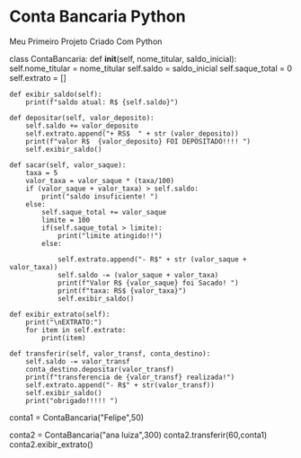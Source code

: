# Conta Bancaria Python
 Meu Primeiro Projeto Criado Com Python

 class ContaBancaria:
    def __init__(self, nome_titular, saldo_inicial):
        self.nome_titular = nome_titular
        self.saldo = saldo_inicial
        self.saque_total = 0
        self.extrato = []

    def exibir_saldo(self):
        print(f"saldo atual: R$ {self.saldo}")

    def depositar(self, valor_deposito):
        self.saldo += valor_deposito
        self.extrato.append("+ RS$  " + str (valor_deposito))
        print(f"valor R$  {valor_deposito} FOI DEPOSITADO!!!! ")
        self.exibir_saldo()

    def sacar(self, valor_saque):
        taxa = 5
        valor_taxa = valor_saque * (taxa/100)
        if (valor_saque + valor_taxa) > self.saldo:
            print("saldo insuficiente! ")
        else:
            self.saque_total += valor_saque
            limite = 100
            if(self.saque_total > limite):
                print("limite atingido!!")
            else:
                  
                self.extrato.append("- R$" + str (valor_saque + valor_taxa))
                self.saldo -= (valor_saque + valor_taxa)
                print(f"Valor R$ {valor_saque} foi Sacado! ")   
                print(f"taxa: RS$ {valor_taxa}")
                self.exibir_saldo()

    def exibir_extrato(self):
        print("\nEXTRATO:")
        for item in self.extrato:
            print(item)

    def transferir(self, valor_transf, conta_destino):
        self.saldo -= valor_transf
        conta_destino.depositar(valor_transf)
        print(f"transferencia de {valor_transf} realizada!")
        self.extrato.append("- R$" + str(valor_transf))  
        self.exibir_saldo()
        print("obrigado!!!!! ")      

conta1 = ContaBancaria("Felipe",50)

conta2 = ContaBancaria("ana luiza",300)
conta2.transferir(60,conta1)
conta2.exibir_extrato()
